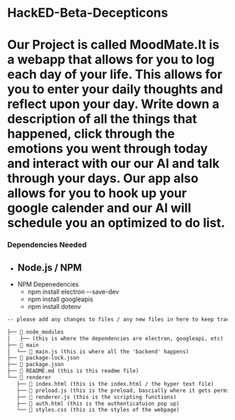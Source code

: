 # HackED-Beta-Decepticons

# Our Project is called MoodMate.It is a webapp that allows for you to log each day of your life. This allows for you to enter your daily thoughts and reflect upon your day. Write down a description of all the things that happened, click through the emotions you went through today and interact with our our AI and talk through your days. Our app also allows for you to hook up your google calender and our AI will schedule you an optimized to do list.  

### Dependencies Needed
- Node.js / NPM
    - 
- NPM Depenedencies
    - npm install electron --save-dev
    - npm install googleapis
    - npm install dotenv

```txt
-- please add any changes to files / any new files in here to keep track of it --

├── 📁 node_modules
│   ├── (this is where the dependencies are electron, googleapi, etc)
├── 📁 main
│  └── 📄 main.js (this is where all the 'backend' happens)
├── 📄 package-lock.json
├── 📄 package.json
├── 📄 README.md (this is this readme file)
└── 📁 renderer
   ├── 📄 index.html (this is the index.html / the hyper text file)
   ├── 📄 preload.js (this is the preload, bascially where it gets permissions)
   ├── 📄 renderer.js (this is the scripting functions)
   ├── 📄 auth.html (this is the authenticatuion pop up)
   └── 📄 styles.css (this is the styles of the webpage)
```
